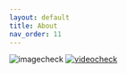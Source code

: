 ```yaml
---
layout: default
title: About
nav_order: 11
---
```

![imagecheck](https://images.pexels.com/photos/6431180/pexels-photo-6431180.jpeg)
[![videocheck](https://tse1.mm.bing.net/th?id=OIP.DYaFSIhPkjBgt-ROqmt6OgAAAA&pid=Api&P=0&h=180)](https://youtu.be/k1RI5locZE4)
